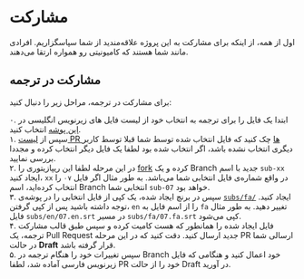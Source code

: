 &#x202b;
# مشارکت
اول از همه، از اینکه برای مشارکت به این پروژه علاقه‌مندید از شما سپاسگزاریم. افرادی مانند شما هستند که کامیونیتی رو همواره ارتقا می‌دهند.

## مشارکت در ترجمه
برای مشارکت در ترجمه، مراحل زیر را دنبال کنید:

۰. ابتدا یک فایل را برای ترجمه به انتخاب خود از لیست فایل های زیرنویس انگلیسی در [این پوشه](subs/en/) انتخاب کنید.  
۱. سپس از [لیست PR ها](pulls?q=is%3Apr) چک کنید که فایل انتخاب شده توسط شما قبلا توسط کاربر دیگری انتخاب نشده باشد، اگر انتخاب شده بود لطفا یک فایل دیگر انتخاب کرده و مجددا بررسی نمایید.  
۲. در این مرحله لطفا این ریپازیتوری را [fork](https://docs.github.com/en/get-started/quickstart/fork-a-repo) کرده و یک Branch جدید با اسم `sub-xx` ایجاد کنید، `xx` در واقع شماره‌ی فایل انتخابی شما می‌باشد. به طور مثال اگر فایل `۰۷` را انتخاب کرده‌اید، اسم Branch انتخابی شما `sub-07` خواهد بود.  
۳. سپس در برنچ ایجاد شده، یک کپی از فایل انتخابی را در پوشه‌ی [`subs/fa/`](subs/fa/) ایجاد کنید. توجه داشته باشید پس از کپی گرفتن، `en` را از اسم فایل به `fa` تغییر دهید. به طور مثال فایل `subs/en/07.en.srt` در مسیر `subs/fa/07.fa.srt` کپی می‌شود.  
۴. فایل ایجاد شده‌ را همانطور که هست کامیت کرده و سپس طبق قالب مشارکت ترجمه، یک Pull Request جدید ارسال کنید. دقت کنید که در این مرحله PR ارسالی شما در حالت **Draft** قرار گرفته باشد.  
۵. سپس تغییرات خود را هنگام ترجمه در Branch خود اعمال کنید و هنگامی که فایل زیرنویس فارسی آماده شد، لطفا PR خود را از حالت Draft در آورید.
